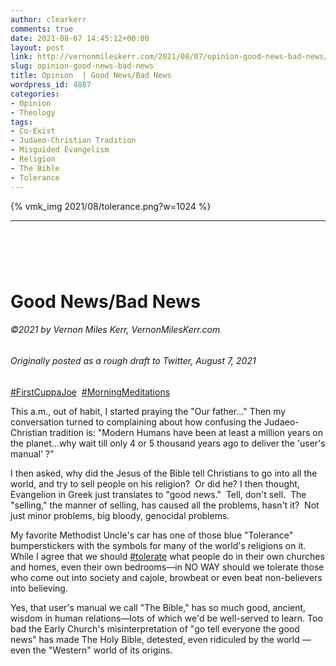 ```yaml
---
author: clearkerr
comments: true
date: 2021-08-07 14:45:12+00:00
layout: post
link: http://vernonmileskerr.com/2021/08/07/opinion-good-news-bad-news/
slug: opinion-good-news-bad-news
title: Opinion  | Good News/Bad News
wordpress_id: 4887
categories:
- Opinion
- Theology
tags:
- Co-Exist
- Judaeo-Christian Tradition
- Misguided Evangelism
- Religion
- The Bible
- Tolerance
---
```



{% vmk_img 2021/08/tolerance.png?w=1024 %}




* * *




#  




# Good News/Bad News




###### ©2021 by Vernon Miles Kerr, VernonMilesKerr.com




###### Originally posted as a rough draft to Twitter, August 7, 2021




[#FirstCuppaJoe](https://twitter.com/hashtag/FirstCuppaJoe?src=hashtag_click)  [#MorningMeditations](https://twitter.com/hashtag/MorningMeditations?src=hashtag_click)




This a.m., out of habit, I started praying the "Our father..." Then my conversation turned to complaining about how confusing the Judaeo-Christian tradition is: "Modern Humans have been at least a million years on the planet…why wait till only 4 or 5 thousand years ago to deliver the 'user's manual' ?"  




I then asked, why did the Jesus of the Bible tell Christians to go into all the world, and try to sell people on his religion?  Or did he? I then thought, Evangelion in Greek just translates to "good news."  Tell, don't sell.  The "selling," the manner of selling, has caused all the problems, hasn't it?  Not just minor problems, big bloody, genocidal problems. 




My favorite Methodist Uncle's car has one of those blue "Tolerance" bumperstickers with the symbols for many of the world's religions on it. While I agree that we should [#tolerate](https://twitter.com/hashtag/tolerate?src=hashtag_click) what people do in their own churches and homes, even their own bedrooms—in NO WAY should we tolerate those who come out into society and cajole, browbeat or even beat non-believers into believing.  




Yes, that user's manual we call "The Bible," has so much good, ancient, wisdom in human relations—lots of which we'd be well-served to learn. Too bad the Early Church's misinterpretation of "go tell everyone the good news" has made The Holy Bible, detested, even ridiculed by the world — even the "Western" world of its origins.
